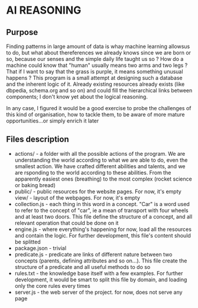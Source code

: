 AI REASONING
===============================

Purpose
-------------------------------
Finding patterns in large amount of data is whay machine learning allowsus to do, but what about thereferences we already knows since we are born or so, because our senses and the simple daily life taught us so ?
How do a machine could know that "human" usually means two arms and two legs ? That if I want to say that the grass is purple, it means something unusual happens ?
This program is a small attempt at designing such a database and the inherent logic of it. Already existing resources already exists (like dbpedia, schema.org and so on) and could fill the hierarchical links between components; I don't know yet about the logical reasoning.

In any case, I figured it would be a good exercise to probe the challenges of this kind of organisation, how to tackle them, to be aware of more mature opportunities...or simply enrich it later

Files description
-------------------------------
* actions/ - a folder with all the possible actions of the program. We are understanding the world according to what we are able to do, even the smallest action. We have crafted different abilities and talents, and we are rsponding to the world according to these abilities. From the apparently easiest ones (breathing) to the most complex (rocket science or baking bread)
* public/ - public resources for the website pages. For now, it's empty
view/ - layout of the webpages. For now, it's empty
* collection.js - each thing in this word in a concept. "Car" is a word used to refer to the concept of "car", ie a mean of transport with four wheels and at least two doors. This file define the structure of a concept, and all relevant operation that could be done on it
* engine.js - where everything's happening for now, load all the resources and contain the logic. For further development, this file's content should be splitted
* package.json - trivial
* predicate.js - predicate are links of different nature between two concepts (parents, defining attributes and so on...). This file create the structure of a predicate and all useful methods to do so
* rules.txt - the knowledge base itself with a few examples. For further development, it would be smart to split this file by domain, and loading only the core rules every times
* server.js - the web server of the project. for now, does not serve any page


